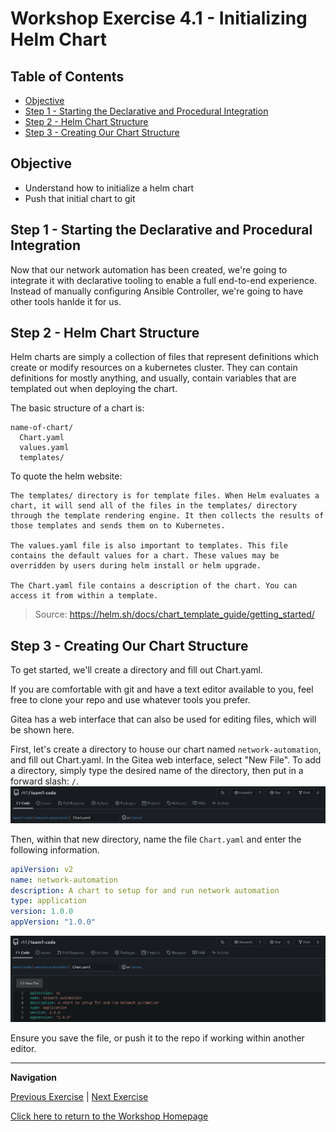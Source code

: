 # Workshop Exercise 4.1 - Initializing Helm Chart

## Table of Contents

* [Objective](#objective)
* [Step 1 - Starting the Declarative and Procedural Integration](#step-1---starting-the-declarative-and-procedural-integration)
* [Step 2 - Helm Chart Structure](#step-2---helm-chart-structure)
* [Step 3 - Creating Our Chart Structure](#step-3---creating-our-chart-structure)

## Objective

* Understand how to initialize a helm chart
* Push that initial chart to git

## Step 1 - Starting the Declarative and Procedural Integration
Now that our network automation has been created, we're going to integrate it with declarative tooling to enable a full end-to-end experience. Instead of manually configuring Ansible Controller, we're going to have other tools hanlde it for us.

## Step 2 - Helm Chart Structure
Helm charts are simply a collection of files that represent definitions which create or modify resources on a kubernetes cluster. They can contain definitions for mostly anything, and usually, contain variables that are templated out when deploying the chart.

The basic structure of a chart is:
```
name-of-chart/
  Chart.yaml
  values.yaml
  templates/
```

To quote the helm website:
```
The templates/ directory is for template files. When Helm evaluates a chart, it will send all of the files in the templates/ directory through the template rendering engine. It then collects the results of those templates and sends them on to Kubernetes.

The values.yaml file is also important to templates. This file contains the default values for a chart. These values may be overridden by users during helm install or helm upgrade.

The Chart.yaml file contains a description of the chart. You can access it from within a template.
```

> Source: https://helm.sh/docs/chart_template_guide/getting_started/

## Step 3 - Creating Our Chart Structure
To get started, we'll create a directory and fill out Chart.yaml.

If you are comfortable with git and have a text editor available to you, feel free to clone your repo and use whatever tools you prefer.

Gitea has a web interface that can also be used for editing files, which will be shown here.

First, let's create a directory to house our chart named `network-automation`, and fill out Chart.yaml. In the Gitea web interface, select "New File". To add a directory, simply type the desired name of the directory, then put in a forward slash: `/`.
![Start Chart Yaml](../.images/gitea-add-chart-directory.png)

Then, within that new directory, name the file `Chart.yaml` and enter the following information.

```yaml
apiVersion: v2
name: network-automation
description: A chart to setup for and run network automation
type: application
version: 1.0.0
appVersion: "1.0.0"
```
![Populate Chart Yaml](../.images/gitea-populate-chart-yaml.png)

Ensure you save the file, or push it to the repo if working within another editor.

---
**Navigation**

[Previous Exercise](../3.3-linking-to-automation/) | [Next Exercise](../4.2-appling-config-to-controller/)

[Click here to return to the Workshop Homepage](../../README.md)
